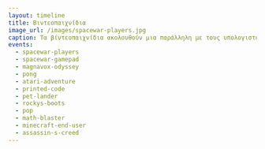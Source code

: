 ```yaml
---
layout: timeline 
title: Βιντεοπαιχνίδια 
image_url: /images/spacewar-players.jpg
caption: Τα βίντεοπαιχνίδια ακολουθούν μια παράλληλη με τους υπολογιστές γραφείου διαδρομή, με διαφορετικά είδη γραφικών και συσκευών εισόδου, καθώς και άλλες μεταφορές για την αλληλεπίδραση με τον χρήστη. 
events:
  - spacewar-players
  - spacewar-gamepad
  - magnavox-odyssey
  - pong
  - atari-adventure
  - printed-code
  - pet-lander
  - rockys-boots
  - pop
  - math-blaster
  - minecraft-end-user
  - assassin-s-creed
---
```

